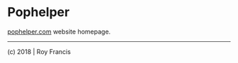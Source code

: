 # Pophelper

[pophelper.com](http://www.pophelper.com/) website homepage.

----

(c) 2018 | Roy Francis

